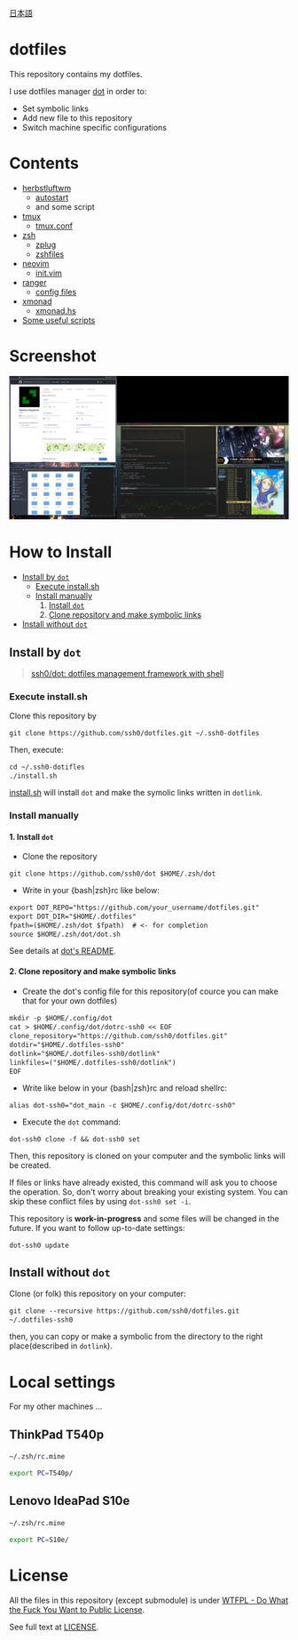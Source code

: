 [日本語](./README_ja.md)

dotfiles
========

This repository contains my dotfiles.

I use dotfiles manager [dot](https://github.com/ssh0/dot) in order to:

* Set symbolic links
* Add new file to this repository
* Switch machine specific configurations

Contents
========

* [herbstluftwm](https://www.herbstluftwm.org/)
    * [autostart](./herbstluftwm/autostart)
    * and some script
* [tmux](https://tmux.github.io/)
    * [tmux.conf](./tmux/tmux.conf)
* [zsh](http://www.zsh.org/)
    * [zplug](https://github.com/zplug/zplug)
    * [zshfiles](./zshfiles/)
* [neovim](https://neovim.io/)
    * [init.vim](./neovim/init.vim)
* [ranger](http://ranger.nongnu.org/)
    * [config files](./ranger/)
* [xmonad](http://xmonad.org/)
    * [xmonad.hs](./xmonad/xmonad.hs)
* [Some useful scripts](./bin/)

Screenshot
==========

![screenshot.png](./screenshots/screenshot.png)

How to Install
==============

* [Install by `dot`](#install_with_dot)
    * [Execute install.sh](#install_sh)
    * [Install manually](#manually)
        1. [Install `dot`](#install_dot)
        2. [Clone repository and make symbolic links](#clone_and_deploy_using_dot)
* [Install without `dot`](#install_without_dot)


## <a name="install_with_dot">Install by `dot`</a>

>[ssh0/dot: dotfiles management framework with shell](https://github.com/ssh0/dot)

### <a name="install_sh">Execute install.sh</a>

Clone this repository by

```
git clone https://github.com/ssh0/dotfiles.git ~/.ssh0-dotfiles
```

Then, execute:

```
cd ~/.ssh0-dotifles
./install.sh
```

[install.sh](./install.sh) will install `dot` and make the symolic links written in `dotlink`.

### <a name="manually">Install manually</a>

#### <a name="install_dot"> 1. Install `dot`</a>

* Clone the repository

```
git clone https://github.com/ssh0/dot $HOME/.zsh/dot
```

* Write in your {bash|zsh}rc like below:

```
export DOT_REPO="https://github.com/your_username/dotfiles.git"
export DOT_DIR="$HOME/.dotfiles"
fpath=($HOME/.zsh/dot $fpath)  # <- for completion
source $HOME/.zsh/dot/dot.sh
```

See details at [dot's README](https://github.com/ssh0/dot).

#### <a name="clone_and_deploy_using_dot"> 2. Clone repository and make symbolic links</a>

* Create the dot's config file for this repository(of cource you can make that for your own dotfiles)

```
mkdir -p $HOME/.config/dot
cat > $HOME/.config/dot/dotrc-ssh0 << EOF
clone_repository="https://github.com/ssh0/dotfiles.git"
dotdir="$HOME/.dotfiles-ssh0"
dotlink="$HOME/.dotfiles-ssh0/dotlink"
linkfiles=("$HOME/.dotfiles-ssh0/dotlink")
EOF
```

* Write like below in your {bash|zsh}rc and reload shellrc:

```
alias dot-ssh0="dot_main -c $HOME/.config/dot/dotrc-ssh0"
```

* Execute the `dot` command:

```
dot-ssh0 clone -f && dot-ssh0 set
```

Then, this repository is cloned on your computer and the symbolic links will be created.

If files or links have already existed, this command will ask you to choose the operation.
So, don't worry about breaking your existing system.
You can skip these conflict files by using `dot-ssh0 set -i`.

This repository is **work-in-progress** and some files will be changed in the future.
If you want to follow up-to-date settings:

```
dot-ssh0 update
```

## <a name="install_without_dot">Install without `dot`</a>

Clone (or folk) this repository on your computer:

```
git clone --recursive https://github.com/ssh0/dotfiles.git ~/.dotfiles-ssh0
```

then, you can copy or make a symbolic from the directory to the right place(described in `dotlink`).

Local settings
==============

For my other machines ...

## ThinkPad T540p

`~/.zsh/rc.mine`

```sh
export PC=T540p/
```

## Lenovo IdeaPad S10e

`~/.zsh/rc.mine`

```sh
export PC=S10e/
```


License
=======

All the files in this repository (except submodule) is under [WTFPL - Do What the Fuck You Want to Public License](http://www.wtfpl.net/).

See full text at [LICENSE](./LICENSE).

